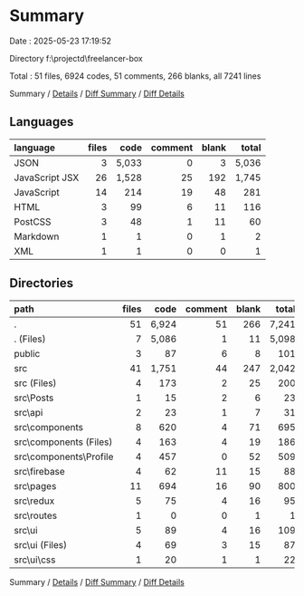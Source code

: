 # Summary

Date : 2025-05-23 17:19:52

Directory f:\\projectd\\freelancer-box

Total : 51 files,  6924 codes, 51 comments, 266 blanks, all 7241 lines

Summary / [Details](details.md) / [Diff Summary](diff.md) / [Diff Details](diff-details.md)

## Languages
| language | files | code | comment | blank | total |
| :--- | ---: | ---: | ---: | ---: | ---: |
| JSON | 3 | 5,033 | 0 | 3 | 5,036 |
| JavaScript JSX | 26 | 1,528 | 25 | 192 | 1,745 |
| JavaScript | 14 | 214 | 19 | 48 | 281 |
| HTML | 3 | 99 | 6 | 11 | 116 |
| PostCSS | 3 | 48 | 1 | 11 | 60 |
| Markdown | 1 | 1 | 0 | 1 | 2 |
| XML | 1 | 1 | 0 | 0 | 1 |

## Directories
| path | files | code | comment | blank | total |
| :--- | ---: | ---: | ---: | ---: | ---: |
| . | 51 | 6,924 | 51 | 266 | 7,241 |
| . (Files) | 7 | 5,086 | 1 | 11 | 5,098 |
| public | 3 | 87 | 6 | 8 | 101 |
| src | 41 | 1,751 | 44 | 247 | 2,042 |
| src (Files) | 4 | 173 | 2 | 25 | 200 |
| src\\Posts | 1 | 15 | 2 | 6 | 23 |
| src\\api | 2 | 23 | 1 | 7 | 31 |
| src\\components | 8 | 620 | 4 | 71 | 695 |
| src\\components (Files) | 4 | 163 | 4 | 19 | 186 |
| src\\components\\Profile | 4 | 457 | 0 | 52 | 509 |
| src\\firebase | 4 | 62 | 11 | 15 | 88 |
| src\\pages | 11 | 694 | 16 | 90 | 800 |
| src\\redux | 5 | 75 | 4 | 16 | 95 |
| src\\routes | 1 | 0 | 0 | 1 | 1 |
| src\\ui | 5 | 89 | 4 | 16 | 109 |
| src\\ui (Files) | 4 | 69 | 3 | 15 | 87 |
| src\\ui\\css | 1 | 20 | 1 | 1 | 22 |

Summary / [Details](details.md) / [Diff Summary](diff.md) / [Diff Details](diff-details.md)